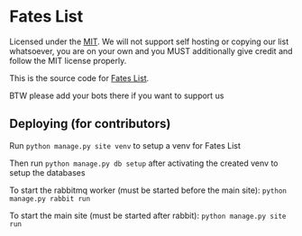 # Fates List

Licensed under the [MIT](LICENSE). We will not support self hosting or copying our list whatsoever, you are on your own and you MUST additionally give credit and follow the MIT license properly.

This is the source code for [Fates List](https://fateslist.xyz).

BTW please add your bots there if you want to support us

## Deploying (for contributors)

Run ```python manage.py site venv``` to setup a venv for Fates List

Then run ``python manage.py db setup`` after activating the created venv to setup the databases

To start the rabbitmq worker (must be started before the main site): ``python manage.py rabbit run``

To start the main site (must be started after rabbit): ``python manage.py site run``
